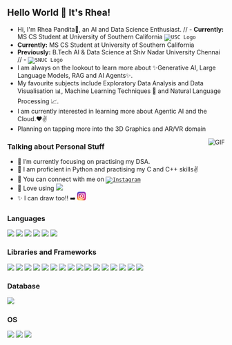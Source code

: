 ## Hello World 👋 It's Rhea!

- Hi, I'm Rhea Pandita🙌, an AI and Data Science Enthusiast.
// - <b>Currently:</b> MS CS Student at University of Southern California <code><img height="0.5" src="https://wallpaperaccess.com/full/2653008.jpg" alt="USC Logo"></code>
- <b>Currently:</b> MS CS Student at University of Southern California
- <b>Previously:</b> B.Tech AI & Data Science at Shiv Nadar University Chennai
// - <code><img height="0.5" src="https://th.bing.com/th/id/OIP.hiK7SPZigdEUyl4JecwEMAHaEK?r=0&rs=1&pid=ImgDetMain" alt="SNUC Logo"></code>
- I am always on the lookout to learn more about ✨Generative AI, Large Language Models, RAG and AI Agents✨. 
- My favourite subjects include Exploratory Data Analysis and Data Visualisation 📊, Machine Learning Techniques 💾 and Natural Language Processing 📈. 
- I am currently interested in learning more about Agentic AI and the Cloud.❤✌
- Planning on tapping more into the 3D Graphics and AR/VR domain

<img align="right" alt="GIF" src="https://media.giphy.com/media/paTz7UZbPfTZFRYnnB/giphy.gif" />


### Talking about Personal Stuff 

- 🌱 I’m currently focusing on practising my DSA.
- 💬 I am proficient in Python and practising my C and C++ skills✌
- 📲 You can connect with me on <code><a href="https://www.linkedin.com/in/rhea-pandita/" target="_blank"><img height="20" src="https://cdn.jsdelivr.net/npm/simple-icons@v3/icons/linkedin.svg" alt="Instagram"></a></code>
- 📒 Love using <code><img height="20" src="https://img.shields.io/badge/Notion-000000?style=for-the-badge&logo=notion&logoColor=white"></code>
- ✨ I can draw too!! ➡️ <code><a href="https://www.instagram.com/st.art.gazer/" target="_blank"><img height="20" src="https://raw.githubusercontent.com/github/explore/main/topics/instagram/instagram.png" alt="Instagram"></a></code>

### Languages 

<code><img height="20" src="https://img.shields.io/badge/Python-FFD43B?style=for-the-badge&logo=python&logoColor=blue"></code>
<code><img height="20" src="https://img.shields.io/badge/C-00599C?style=for-the-badge&logo=c&logoColor=white"></code>
<code><img height="20" src="https://img.shields.io/badge/C%2B%2B-00599C?style=for-the-badge&logo=c%2B%2B&logoColor=white"></code>
<code><img height="20" src="https://img.shields.io/badge/HTML5-E34F26?style=for-the-badge&logo=html5&logoColor=white"></code>
<code><img height="20" src="https://img.shields.io/badge/CSS3-1572B6?style=for-the-badge&logo=css3&logoColor=white"></code>
<code><img height="20" src="https://img.shields.io/badge/JavaScript-323330?style=for-the-badge&logo=javascript&logoColor=F7DF1E"></code>

### Libraries and Frameworks 

<code><img height="20" src="https://img.shields.io/badge/Numpy-777BB4?style=for-the-badge&logo=numpy&logoColor=white"></code>
<code><img height="20" src="https://img.shields.io/badge/Pandas-2C2D72?style=for-the-badge&logo=pandas&logoColor=white"></code>
<code><img height="20" src="	https://img.shields.io/badge/TensorFlow-FF6F00?style=for-the-badge&logo=TensorFlow&logoColor=white"></code>
<code><img height="20" src="https://img.shields.io/badge/PyTorch-EE4C2C?style=for-the-badge&logo=pytorch&logoColor=white"></code>
<code><img height="20" src="https://img.shields.io/badge/scikit_learn-F7931E?style=for-the-badge&logo=scikit-learn&logoColor=white"></code>
<code><img height="20" src="https://img.shields.io/badge/Keras-D00000?style=for-the-badge&logo=Keras&logoColor=white"></code>
<code><img height="20" src="https://img.shields.io/badge/-HuggingFace-FDEE21?style=for-the-badge&logo=HuggingFace&logoColor=black"></code>
<code><img height="20" src="https://img.shields.io/badge/langchain-1C3C3C?style=for-the-badge&logo=langchain&logoColor=white"></code>
<code><img height="20" src="https://img.shields.io/badge/Flask-000000?style=for-the-badge&logo=flask&logoColor=white"></code>
<code><img height="20" src="https://img.shields.io/badge/Streamlit-FF4B4B?style=for-the-badge&logo=Streamlit&logoColor=white"></code>
<code><img height="20" src="	https://img.shields.io/badge/OpenCV-27338e?style=for-the-badge&logo=OpenCV&logoColor=white"></code>
<code><img height="20" src="https://img.shields.io/badge/React-20232A?style=for-the-badge&logo=react&logoColor=61DAFB"></code>
<code><img height="20" src="https://img.shields.io/badge/Node%20js-339933?style=for-the-badge&logo=nodedotjs&logoColor=white"></code>
<code><img height="20" src="https://img.shields.io/badge/Apache_Spark-FFFFFF?style=for-the-badge&logo=apachespark&logoColor=#E35A16"></code>
<code><img height="20" src="https://img.shields.io/badge/Tableau-E97627?style=for-the-badge&logo=Tableau&logoColor=white"></code>
<code><img height="20" src="https://img.shields.io/badge/PLSQL-F80000?style=for-the-badge&logo=oracle&logoColor=black"></code>

### Database 

<code><img height="20" src="https://img.shields.io/badge/MySQL-005C84?style=for-the-badge&logo=mysql&logoColor=white"></code>

### OS
<code><img height="20" src="https://img.shields.io/badge/Windows_11-0078d4?style=for-the-badge&logo=windows-11&logoColor=white"></code>
<code><img height="20" src="https://img.shields.io/badge/Linux-FCC624?style=for-the-badge&logo=linux&logoColor=black"></code>
<code><img height="20" src="https://img.shields.io/badge/Ubuntu-E95420?style=for-the-badge&logo=ubuntu&logoColor=white"></code>
